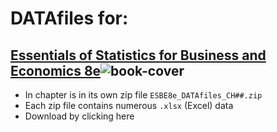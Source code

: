 # DATAfiles for:
## [Essentials of Statistics for Business and Economics 8e](http://www.cengage.com/c/essentials-of-statistics-for-business-and-economics-8e-anderson)![book-cover](http://www.cengage.com/covers/imageServlet?image_type=LRGFC&catalog=cengage&epi=21120852341823461576248511696442515685)

* In chapter is in its own zip file `ESBE8e_DATAfiles_CH##.zip`
* Each zip file contains numerous `.xlsx` (Excel) data
* Download by clicking here
